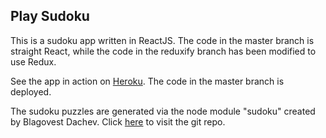 ## Play Sudoku

This is a sudoku app written in ReactJS. The code in the master branch is straight React, while the code in the reduxify branch has been modified to use Redux.

See the app in action on [Heroku](https://sudoku-react-app.herokuapp.com/). The code in the master branch is deployed.

The sudoku puzzles are generated via the node module "sudoku" created by Blagovest Dachev.
Click [here](https://github.com/dachev/sudoku) to visit the git repo.